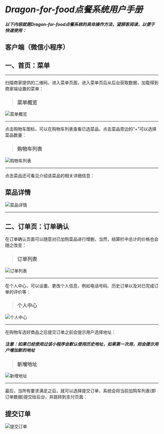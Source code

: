 # ***Dragon-for-food点餐系统用户手册***
#### ***以下内容就是Dragon-for-food点餐系统的具体操作方法，望顾客阅读，以便于快速使用：***
## 客户端（微信小程序）

## 一、首页：菜单
* * *
扫描商家提供的二维码，进入菜单页面，进入菜单页后从后台获取数据，加载得到商家端设置的菜单：
> ### 菜单概览

![菜单概览](https://github.com/uml163/UML/blob/master/pictures/images/UI%20Design%20images/菜单概览.png)
- - -
点击购物车图标，可以在购物车列表查看已选菜品，点击菜品旁边的“+”可以选择菜品数量：
> ### 购物车列表

![购物车列表](https://github.com/uml163/UML/blob/master/pictures/images/UI%20Design%20images/购物车列表.png)
- - -
点击菜品还可看见介绍该菜品的相关详细信息：
## 菜品详情

![菜品详情](https://github.com/uml163/UML/blob/master/pictures/images/UI%20Design%20images/菜品详情.png)
- - -
## 二、订单页：订单确认

在订单确认页面可以随意对已加购菜品进行增删，当然，结算栏中总计的价格也会随之改变：
> ### 订单列表

![订单列表](https://github.com/uml163/UML/blob/master/pictures/images/UI%20Design%20images/订单列表.png)
_ _ _

在个人中心，可以设置、更改个人信息，例如电话号码、历史订单以及对已完成订单的评价等：
> ### 个人中心

![个人中心](https://github.com/uml163/UML/blob/master/pictures/images/UI%20Design%20images/个人中心.png)
_ _ _

在购物车选好商品之后提交订单之前会提示用户选择地址：

##### ***注意：如果已经使用过该小程序会默认使用历史地址，如果第一次用，则会提示用户增加新的地址***
> ### 新增地址

![新增地址](https://github.com/uml163/UML/blob/master/pictures/images/UI%20Design%20images/选择地址.png)
_ _ _

最后，当所有要求满足之后，就可以选择提交订单，系统会将当前加购车列表(即订单数据)提交给后台，并跳转到支付页面：
## 提交订单
![提交订单](https://github.com/uml163/UML/blob/master/pictures/images/UI%20Design%20images/提交订单.png)
